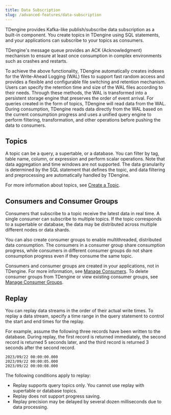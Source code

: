 ```yaml
---
title: Data Subscription
slug: /advanced-features/data-subscription
---
```


TDengine provides Kafka-like publish/subscribe data subscription as a built-in component. You create topics in TDengine using SQL statements, and your applications can subscribe to your topics as consumers.

TDengine's message queue provides an ACK (Acknowledgment) mechanism to ensure at least once consumption in complex environments such as crashes and restarts.

To achieve the above functionality, TDengine automatically creates indexes for the Write-Ahead Logging (WAL) files to support fast random access and provides a flexible and configurable file switching and retention mechanism. Users can specify the retention time and size of the WAL files according to their needs. Through these methods, the WAL is transformed into a persistent storage engine that preserves the order of event arrival. For queries created in the form of topics, TDengine will read data from the WAL. During consumption, TDengine reads data directly from the WAL based on the current consumption progress and uses a unified query engine to perform filtering, transformation, and other operations before pushing the data to consumers.

## Topics

A topic can be a query, a supertable, or a database. You can filter by tag, table name, column, or expression and perform scalar operations. Note that data aggregation and time windows are not supported. The data granularity is determined by the SQL statement that defines the topic, and data filtering and preprocessing are automatically handled by TDengine.

For more information about topics, see [Create a Topic](../../tdengine-reference/sql-manual/manage-topics-and-consumer-groups/#create-a-topic).

## Consumers and Consumer Groups

Consumers that subscribe to a topic receive the latest data in real time. A single consumer can subscribe to multiple topics. If the topic corresponds to a supertable or database, the data may be distributed across multiple different nodes or data shards.

You can also create consumer groups to enable multithreaded, distributed data consumption. The consumers in a consumer group share consumption progress, while consumers in different consumer groups do not share consumption progress even if they consume the same topic.

Consumers and consumer groups are created in your applications, not in TDengine. For more information, see [Manage Consumers](../../developer-guide/manage-consumers/). To delete consumer groups from TDengine or view existing consumer groups, see [Manage Consumer Groups](../../tdengine-reference/sql-manual/manage-topics-and-consumer-groups/#manage-consumer-groups).

## Replay

You can replay data streams in the order of their actual write times. To replay a data stream, specify a time range in the query statement to control the start and end times for the replay.

For example, assume the following three records have been written to the database. During replay, the first record is returned immediately, the second record is returned 5 seconds later, and the third record is returned 3 seconds after the second record.

```text
2023/09/22 00:00:00.000
2023/09/22 00:00:05.000
2023/09/22 00:00:08.000
```

The following conditions apply to replay:

- Replay supports query topics only. You cannot use replay with supertable or database topics.
- Replay does not support progress saving.
- Replay precision may be delayed by several dozen milliseconds due to data processing.
